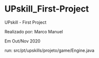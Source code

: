 # UPskill_First-Project
UPskill - First Project

Realizado por: Marco Manuel

Em Out/Nov 2020

run: src/pt/upskills/projeto/game/Engine.java
